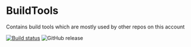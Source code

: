 # BuildTools
Contains build tools which are mostly used by other repos on this account

[![Build status](https://ci.appveyor.com/api/projects/status/qnyhp45ay8mdnq93?svg=true)](https://ci.appveyor.com/project/Kittyfisto/buildtools)
![GitHub release](https://img.shields.io/github/release/kittyfisto/AssemblyInfo.CLI.svg)

